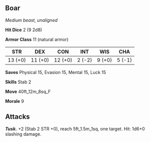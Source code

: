 ## Boar

*Medium beast, unaligned*

**Hit Dice** 2 (9 2d8)

**Armor Class** 11 (natural armor)

| STR     | DEX     | CON     | INT     | WIS     | CHA     |
|---------|---------|---------|---------|---------|---------|
| 13 (+0) | 11 (+0) | 12 (+0) |  2 (-2) |  9 (+0) |  5 (-1) |

**Saves** Physical 15, Evasion 15, Mental 15, Luck 15

**Skills** Stab 2

**Move** 40ft_12m_8sq_F

**Morale** 9

## Attacks

***Tusk.*** +2 (Stab 2 STR +0), reach 5ft_1.5m_1sq, one target. Hit: 1d6+0 slashing damage.

